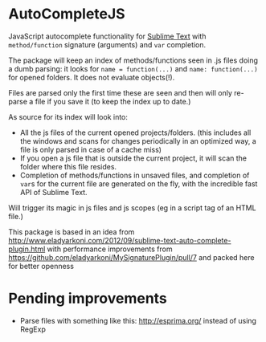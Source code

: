 # AutoCompleteJS

JavaScript autocomplete functionality for [Sublime Text][] with `method/function` signature (arguments) and `var` completion.

The package will keep an index of methods/functions seen in .js files doing a dumb parsing: it looks for `name = function(...)` and `name: function(...)` for opened folders. It does not evaluate objects(!).

Files are parsed only the first time these are seen and then will only re-parse a file if you save it (to keep the index up to date.)

As source for its index will look into:

-   All the js files of the current opened projects/folders. (this includes all the windows and scans for changes periodically in an optimized way, a file is only parsed in case of a cache miss)
-   If you open a js file that is outside the current project, it will scan the folder where this file resides.
-   Completion of methods/functions in unsaved files, and completion of `var`s for the current file are generated on the fly, with the incredible fast API of Sublime Text.

Will trigger its magic in js files and js scopes (eg in a script tag of an HTML file.)

This package is based in an idea from <http://www.eladyarkoni.com/2012/09/sublime-text-auto-complete-plugin.html> with performance improvements from  https://github.com/eladyarkoni/MySignaturePlugin/pull/7 and packed here for better openness

# Pending improvements

- Parse files with something like this: http://esprima.org/ instead of using RegExp


  [Sublime Text]: http://www.sublimetext.com/3
